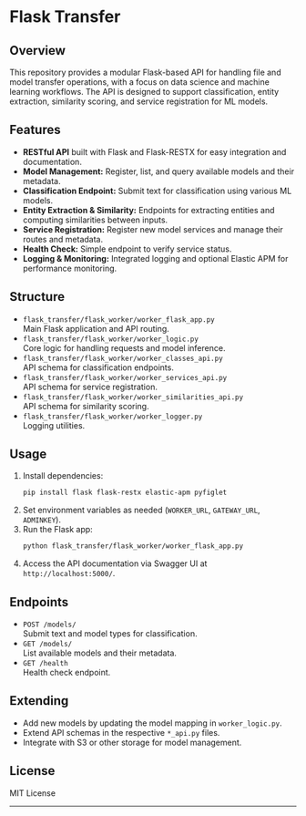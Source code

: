 # Flask Transfer

## Overview

This repository provides a modular Flask-based API for handling file and model transfer operations, with a focus on data science and machine learning workflows. The API is designed to support classification, entity extraction, similarity scoring, and service registration for ML models.

## Features

- **RESTful API** built with Flask and Flask-RESTX for easy integration and documentation.
- **Model Management:** Register, list, and query available models and their metadata.
- **Classification Endpoint:** Submit text for classification using various ML models.
- **Entity Extraction & Similarity:** Endpoints for extracting entities and computing similarities between inputs.
- **Service Registration:** Register new model services and manage their routes and metadata.
- **Health Check:** Simple endpoint to verify service status.
- **Logging & Monitoring:** Integrated logging and optional Elastic APM for performance monitoring.

## Structure

- `flask_transfer/flask_worker/worker_flask_app.py`  
  Main Flask application and API routing.
- `flask_transfer/flask_worker/worker_logic.py`  
  Core logic for handling requests and model inference.
- `flask_transfer/flask_worker/worker_classes_api.py`  
  API schema for classification endpoints.
- `flask_transfer/flask_worker/worker_services_api.py`  
  API schema for service registration.
- `flask_transfer/flask_worker/worker_similarities_api.py`  
  API schema for similarity scoring.
- `flask_transfer/flask_worker/worker_logger.py`  
  Logging utilities.

## Usage

1. Install dependencies:
    ```bash
    pip install flask flask-restx elastic-apm pyfiglet
    ```
2. Set environment variables as needed (`WORKER_URL`, `GATEWAY_URL`, `ADMINKEY`).
3. Run the Flask app:
    ```bash
    python flask_transfer/flask_worker/worker_flask_app.py
    ```
4. Access the API documentation via Swagger UI at `http://localhost:5000/`.

## Endpoints

- `POST /models/`  
  Submit text and model types for classification.
- `GET /models/`  
  List available models and their metadata.
- `GET /health`  
  Health check endpoint.

## Extending

- Add new models by updating the model mapping in `worker_logic.py`.
- Extend API schemas in the respective `*_api.py` files.
- Integrate with S3 or other storage for model management.

## License

MIT License

---